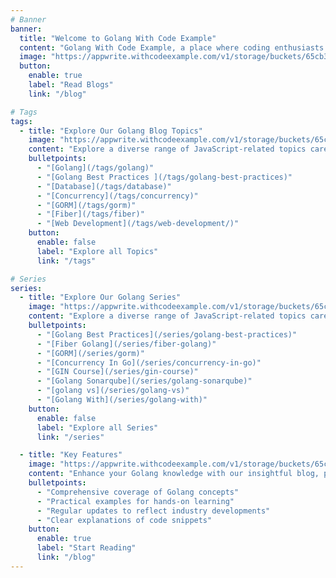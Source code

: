 ```yaml
---
# Banner
banner:
  title: "Welcome to Golang With Code Example"
  content: "Golang With Code Example, a place where coding enthusiasts and curious minds alike converge to explore the ever-evolving world of Golang programming."
  image: "https://appwrite.withcodeexample.com/v1/storage/buckets/65cb3fcd6bbe0f7e04d4/files/65dcbbbc40147cf77521/preview?width=800&height=0&gravity=center&quality=90&borderWidth=1&borderColor=000000&borderRadius=20&opacity=1&rotation=0&background=000000&output=webp&project=65ca51d2711f0f5e1fa8"
  button:
    enable: true
    label: "Read Blogs"
    link: "/blog"

# Tags
tags:
  - title: "Explore Our Golang Blog Topics"
    image: "https://appwrite.withcodeexample.com/v1/storage/buckets/65cb3fcd6bbe0f7e04d4/files/65dcbb21155734b7e9e7/preview?width=500&height=0&gravity=center&quality=90&borderWidth=1&borderColor=000000&borderRadius=15&opacity=1&rotation=0&background=000000&output=webp&project=65ca51d2711f0f5e1fa8"
    content: "Explore a diverse range of JavaScript-related topics carefully selected to deepen your knowledge and improve your proficiency in web development."
    bulletpoints:
      - "[Golang](/tags/golang)"
      - "[Golang Best Practices ](/tags/golang-best-practices)"
      - "[Database](/tags/database)"
      - "[Concurrency](/tags/concurrency)"
      - "[GORM](/tags/gorm)"
      - "[Fiber](/tags/fiber)"
      - "[Web Development](/tags/web-development/)"
    button:
      enable: false
      label: "Explore all Topics"
      link: "/tags"

# Series
series:
  - title: "Explore Our Golang Series"
    image: "https://appwrite.withcodeexample.com/v1/storage/buckets/65cb3fcd6bbe0f7e04d4/files/65dcbb9bbe37721b57b1/preview?width=500&height=0&gravity=center&quality=90&borderWidth=1&borderColor=000000&borderRadius=15&opacity=1&rotation=0&background=000000&output=webp&project=65ca51d2711f0f5e1fa8"
    content: "Explore a diverse range of JavaScript-related topics carefully selected to deepen your knowledge and improve your proficiency in web development."
    bulletpoints:
      - "[Golang Best Practices](/series/golang-best-practices)"
      - "[Fiber Golang](/series/fiber-golang)"
      - "[GORM](/series/gorm)"
      - "[Concurrency In Go](/series/concurrency-in-go)"
      - "[GIN Course](/series/gin-course)"
      - "[Golang Sonarqube](/series/golang-sonarqube)"
      - "[golang vs](/series/golang-vs)"
      - "[Golang With](/series/golang-with)"
    button:
      enable: false
      label: "Explore all Series"
      link: "/series"

  - title: "Key Features"
    image: "https://appwrite.withcodeexample.com/v1/storage/buckets/65cb3fcd6bbe0f7e04d4/files/65dcbb736992b8212e32/preview?width=500&height=0&gravity=center&quality=90&borderWidth=1&borderColor=000000&borderRadius=15&opacity=1&rotation=0&background=000000&output=webp&project=65ca51d2711f0f5e1fa8"
    content: "Enhance your Golang knowledge with our insightful blog, providing comprehensive coverage of key concepts, practical examples for hands-on learning, regular updates on industry trends, and clear explanations of code snippets."
    bulletpoints:
      - "Comprehensive coverage of Golang concepts"
      - "Practical examples for hands-on learning"
      - "Regular updates to reflect industry developments"
      - "Clear explanations of code snippets"
    button:
      enable: true
      label: "Start Reading"
      link: "/blog"
---
```

